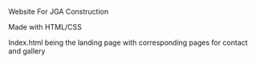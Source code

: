 Website For JGA Construction

Made with HTML/CSS

Index.html being the landing page with corresponding pages for contact and gallery
